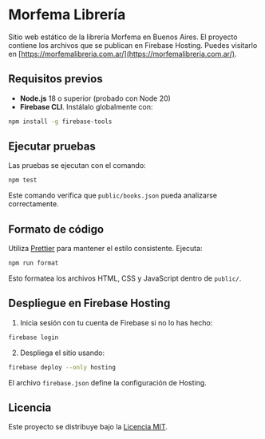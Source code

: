 # Morfema Librería

Sitio web estático de la librería Morfema en Buenos Aires. El proyecto contiene los archivos que se publican en Firebase Hosting. Puedes visitarlo en [https://morfemalibreria.com.ar/](https://morfemalibreria.com.ar/).

## Requisitos previos

- **Node.js** 18 o superior (probado con Node 20)
- **Firebase CLI**. Instálalo globalmente con:

```bash
npm install -g firebase-tools
```

## Ejecutar pruebas

Las pruebas se ejecutan con el comando:

```bash
npm test
```

Este comando verifica que `public/books.json` pueda analizarse correctamente.

## Formato de código

Utiliza [Prettier](https://prettier.io/) para mantener el estilo consistente. Ejecuta:

```bash
npm run format
```

Esto formatea los archivos HTML, CSS y JavaScript dentro de `public/`.

## Despliegue en Firebase Hosting

1. Inicia sesión con tu cuenta de Firebase si no lo has hecho:

```bash
firebase login
```

2. Despliega el sitio usando:

```bash
firebase deploy --only hosting
```

El archivo `firebase.json` define la configuración de Hosting.

## Licencia

Este proyecto se distribuye bajo la [Licencia MIT](LICENSE).
